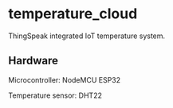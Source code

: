# temperature_cloud
ThingSpeak integrated IoT temperature system.

## Hardware
Microcontroller: NodeMCU ESP32

Temperature sensor: DHT22
